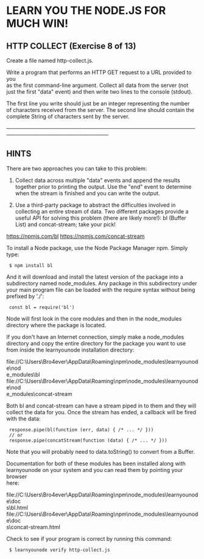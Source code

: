  # LEARN YOU THE NODE.JS FOR MUCH WIN!

 ## HTTP COLLECT (Exercise 8 of 13)

  Create a file named http-collect.js.

  Write a program that performs an HTTP GET request to a URL provided to you    
  as the first command-line argument. Collect all data from the server (not     
  just the first "data" event) and then write two lines to the console
  (stdout).

  The first line you write should just be an integer representing the number    
  of characters received from the server. The second line should contain the    
  complete String of characters sent by the server.

 ─────────────────────────────────────────────────────────────────────────────  

 ## HINTS

  There are two approaches you can take to this problem:

  1) Collect data across multiple "data" events and append the results
  together prior to printing the output. Use the "end" event to determine       
  when the stream is finished and you can write the output.

  2) Use a third-party package to abstract the difficulties involved in
  collecting an entire stream of data. Two different packages provide a
  useful API for solving this problem (there are likely more!): bl (Buffer      
  List) and concat-stream; take your pick!

  <https://npmjs.com/bl> <https://npmjs.com/concat-stream>

  To install a Node package, use the Node Package Manager npm. Simply type:     

     $ npm install bl

  And it will download and install the latest version of the package into a       
  subdirectory named node_modules. Any package in this subdirectory under
  your main program file can be loaded with the require syntax without being      
  prefixed by './':

     const bl = require('bl')

  Node will first look in the core modules and then in the node_modules  
  directory where the package is located.

  If you don't have an Internet connection, simply make a node_modules
  directory and copy the entire directory for the package you want to use
  from inside the learnyounode installation directory:

  file://C:\Users\Bro4ever\AppData\Roaming\npm\node_modules\learnyounode\nod      
  e_modules\bl
  file://C:\Users\Bro4ever\AppData\Roaming\npm\node_modules\learnyounode\nod      
  e_modules\concat-stream

  Both bl and concat-stream can have a stream piped in to them and they will      
  collect the data for you. Once the stream has ended, a callback will be
  fired with the data:

     response.pipe(bl(function (err, data) { /* ... */ }))
     // or
     response.pipe(concatStream(function (data) { /* ... */ }))

  Note that you will probably need to data.toString() to convert from a
  Buffer.

  Documentation for both of these modules has been installed along with
  learnyounode on your system and you can read them by pointing your browser      
  here:

  file://C:\Users\Bro4ever\AppData\Roaming\npm\node_modules\learnyounode\doc      
  s\bl.html
  file://C:\Users\Bro4ever\AppData\Roaming\npm\node_modules\learnyounode\doc      
  s\concat-stream.html

  Check to see if your program is correct by running this command:

     $ learnyounode verify http-collect.js